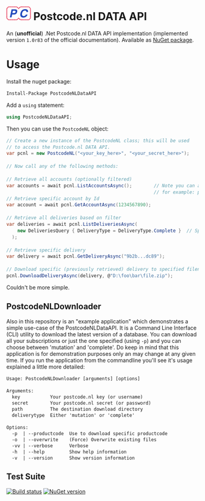 # ![Logo](https://raw.githubusercontent.com/RobThree/PostcodeNLDataAPI/master/postcode-logo-trimmed.png) Postcode.nl DATA API
An (**unofficial**) .Net Postcode.nl DATA API implementation (implemented version `1.0r83` of the official documentation). Available as [NuGet package](https://www.nuget.org/packages/PostcodeNLDataAPI).

# Usage

Install the nuget package:

```cmd
Install-Package PostcodeNLDataAPI
```

Add a `using` statement:

```c#
using PostcodeNLDataAPI;
```

Then you can use the `PostcodeNL` object:

```c#
// Create a new instance of the PostcodeNL class; this will be used
// to access the Postcode.nl DATA API.
var pcnl = new PostcodeNL("<your_key_here>", "<your_secret_here>");

// Now call any of the following methods:

// Retrieve all accounts (optionally filtered)
var accounts = await pcnl.ListAccountsAsync();        // Note you can also pass a product-filter argument;
                                                      // for example: pcnl.ListAccountsAsync("NP-MySQL-A-M")
// Retrieve specific account by Id
var account = await pcnl.GetAccountAsync(1234567890);

// Retrieve all deliveries based on filter
var deliveries = await pcnl.ListDeliveriesAsync(
    new DeliveriesQuery { DeliveryType = DeliveryType.Complete }  // Specify filter
  );

// Retrieve specific delivery
var delivery = await pcnl.GetDeliveryAsync("9b2b...dc89");

// Download specific (previously retrieved) delivery to specified filename
pcnl.DownloadDeliveryAsync(delivery, @"D:\foo\bar\file.zip");
```

Couldn't be more simple.

## PostcodeNLDownloader

Also in this repository is an "example application" which demonstrates a simple use-case of the PostcodeNLDataAPI. It is a Command Line Interface (CLI) utility to download the latest version of a database. You can download all your subscriptions or just the one specified (using `-p`) and you can choose between 'mutation' and 'complete'. Do keep in mind that this application is for demonstration purposes only an may change at any given time. If you run the application from the commandline you'll see it's usage explained a little more detailed:

```
Usage: PostcodeNLDownloader [arguments] [options]

Arguments:
  key           Your postcode.nl key (or username)
  secret        Your postcode.nl secret (or password)
  path          The destination download directory
  deliverytype  Either 'mutation' or 'complete'

Options:
  -p  | --productcode  Use to download specific productcode
  -o  | --overwrite    (Force) Overwrite existing files
  -vv | --verbose      Verbose
  -h  | --help         Show help information
  -v  | --version      Show version information
```

## Test Suite

[![Build status](https://ci.appveyor.com/api/projects/status/jmmub0w2kga3y7lf?svg=true)](https://ci.appveyor.com/project/RobIII/postcodenldataapi) <a href="https://www.nuget.org/packages/PostcodeNLDataAPI/"><img src="https://img.shields.io/nuget/v/PostcodeNLDataAPI.svg?style=flat-square" alt="NuGet version"></a>
